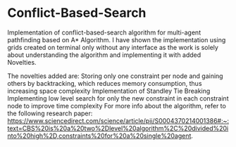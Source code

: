 # Conflict-Based-Search
Implementation of conflict-based-search algorithm for multi-agent pathfinding based on A* Algorithm.
I have shown the implementation using grids created on terminal only without any interface as the work is solely about understanding the algorithm and implementing it with added Novelties.

The novelties added are:
    Storing only one constraint per node and gaining others by backtracking, which reduces memory consumption, thus increasing space complexity
    Implementation of Standley Tie Breaking
    Implementing low level search for only the new constraint in each constraint node to improve time complexity
For more info about the algorithm, refer to the following research paper: https://www.sciencedirect.com/science/article/pii/S0004370214001386#:~:text=CBS%20is%20a%20two%2Dlevel%20algorithm%2C%20divided%20into%20high%2D,constraints%20for%20a%20single%20agent.
